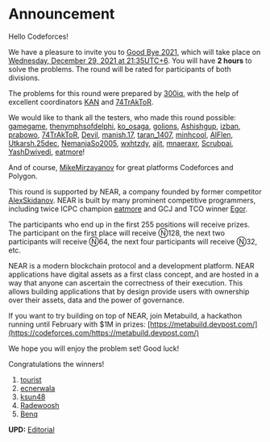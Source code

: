 # Announcement

Hello Codeforces!

We have a pleasure to invite you to [Good Bye 2021](https://codeforces.com/contests/1616), which will take place on [Wednesday, December 29, 2021 at 21:35UTC+6](https://codeforces.com/https://www.timeanddate.com/worldclock/fixedtime.html?day=29&month=12&year=2021&hour=18&min=35&sec=0&p1=166). You will have **2 hours** to solve the problems. The round will be rated for participants of both divisions.

The problems for this round were prepared by [300iq](https://codeforces.com/profile/300iq "International Grandmaster 300iq"), with the help of excellent coordinators [KAN](https://codeforces.com/profile/KAN "Legendary Grandmaster KAN") and [74TrAkToR](https://codeforces.com/profile/74TrAkToR "Grandmaster 74TrAkToR").

We would like to thank all the testers, who made this round possible: [gamegame](https://codeforces.com/profile/gamegame "Legendary Grandmaster gamegame"), [thenymphsofdelphi](https://codeforces.com/profile/thenymphsofdelphi "Grandmaster thenymphsofdelphi"), [ko_osaga](https://codeforces.com/profile/ko_osaga "Legendary Grandmaster ko_osaga"), [golions](https://codeforces.com/profile/golions "Candidate Master golions"), [Ashishgup](https://codeforces.com/profile/Ashishgup "Grandmaster Ashishgup"), [izban](https://codeforces.com/profile/izban "International Grandmaster izban"), [prabowo](https://codeforces.com/profile/prabowo "Grandmaster prabowo"), [74TrAkToR](https://codeforces.com/profile/74TrAkToR "Grandmaster 74TrAkToR"), [Devil](https://codeforces.com/profile/Devil "International Master Devil"), [manish.17](https://codeforces.com/profile/manish.17 "Candidate Master manish.17"), [taran_1407](https://codeforces.com/profile/taran_1407 "Candidate Master taran_1407"), [minhcool](https://codeforces.com/profile/minhcool "International Master minhcool"), [AlFlen](https://codeforces.com/profile/AlFlen "Master AlFlen"), [Utkarsh.25dec](https://codeforces.com/profile/Utkarsh.25dec "Master Utkarsh.25dec"), [NemanjaSo2005](https://codeforces.com/profile/NemanjaSo2005 "Expert NemanjaSo2005"), [wxhtzdy](https://codeforces.com/profile/wxhtzdy "Master wxhtzdy"), [ajit](https://codeforces.com/profile/ajit "Master ajit"), [mnaeraxr](https://codeforces.com/profile/mnaeraxr "Grandmaster mnaeraxr"), [Scrubpai](https://codeforces.com/profile/Scrubpai "Expert Scrubpai"), [YashDwivedi](https://codeforces.com/profile/YashDwivedi "Specialist YashDwivedi"), [eatmore](https://codeforces.com/profile/eatmore "International Grandmaster eatmore")!

And of course, [MikeMirzayanov](https://codeforces.com/profile/MikeMirzayanov "Headquarters, MikeMirzayanov") for great platforms Codeforces and Polygon.

This round is supported by NEAR, a company founded by former competitor [AlexSkidanov](https://codeforces.com/profile/AlexSkidanov "International Master AlexSkidanov"). NEAR is built by many prominent competitive programmers, including twice ICPC champion [eatmore](https://codeforces.com/profile/eatmore "International Grandmaster eatmore") and GCJ and TCO winner [Egor](https://codeforces.com/profile/Egor "International Grandmaster Egor").

The participants who end up in the first 255 positions will receive prizes. The participant on the first place will receive Ⓝ128, the next two participants will receive Ⓝ64, the next four participants will receive Ⓝ32, etc.

NEAR is a modern blockchain protocol and a development platform. NEAR applications have digital assets as a first class concept, and are hosted in a way that anyone can ascertain the correctness of their execution. This allows building applications that by design provide users with ownership over their assets, data and the power of governance.

If you want to try building on top of NEAR, join Metabuild, a hackathon running until February with $1M in prizes: [https://metabuild.devpost.com/](https://codeforces.com/https://metabuild.devpost.com/)

We hope you will enjoy the problem set! Good luck!

Congratulations the winners!

 1. [tourist](https://codeforces.com/profile/tourist "Legendary Grandmaster tourist")
2. [ecnerwala](https://codeforces.com/profile/ecnerwala "Legendary Grandmaster ecnerwala")
3. [ksun48](https://codeforces.com/profile/ksun48 "Legendary Grandmaster ksun48")
4. [Radewoosh](https://codeforces.com/profile/Radewoosh "Legendary Grandmaster Radewoosh")
5. [Benq](https://codeforces.com/profile/Benq "Legendary Grandmaster Benq")

**UPD:** [Editorial](Tutorial_(en).md)

